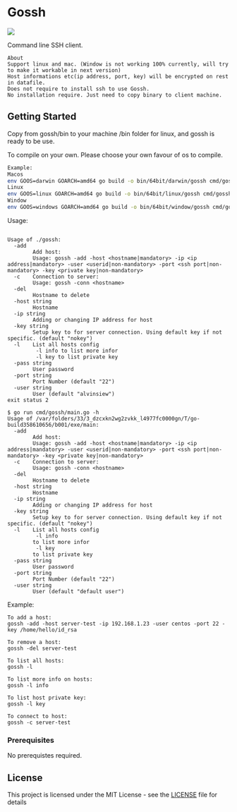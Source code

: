 # Gossh

![](https://img.shields.io/github/release/alvinsiew/gossh.svg?style=flat)

Command line SSH client.

```text
About
Support linux and mac. (Window is not working 100% currently, will try to make it workable in next version)
Host informations etc(ip address, port, key) will be encrypted on rest in datafile.
Does not require to install ssh to use Gossh.
No installation require. Just need to copy binary to client machine.
```

## Getting Started

Copy from gossh/bin to your machine /bin folder for linux, and gossh is ready to be use.

To compile on your own. Please choose your own favour of os to compile.

```bash
Example:
Macos
env GOOS=darwin GOARCH=amd64 go build -o bin/64bit/darwin/gossh cmd/gossh/main.go
Linux
env GOOS=linux GOARCH=amd64 go build -o bin/64bit/linux/gossh cmd/gossh/main.go
Window
env GOOS=windows GOARCH=amd64 go build -o bin/64bit/window/gossh cmd/gossh/main.go
```

Usage:

```golang

Usage of ./gossh:
  -add
        Add host:
        Usage: gossh -add -host <hostname|mandatory> -ip <ip address|mandatory> -user <userid|non-mandatory> -port <ssh port|non-mandatory> -key <private key|non-mandatory>
  -c    Connection to server:
        Usage: gossh -conn <hostname>
  -del
        Hostname to delete
  -host string
        Hostname
  -ip string
        Adding or changing IP address for host
  -key string
        Setup key to for server connection. Using default key if not specific. (default "nokey")
  -l    List all hosts config
         -l info to list more infor
         -l key to list private key
  -pass string
        User password
  -port string
        Port Number (default "22")
  -user string
        User (default "alvinsiew")
exit status 2

$ go run cmd/gossh/main.go -h
Usage of /var/folders/33/3_dzcxkn2wg2zvkk_l4977fc0000gn/T/go-build358610656/b001/exe/main:
  -add
        Add host:
        Usage: gossh -add -host <hostname|mandatory> -ip <ip address|mandatory> -user <userid|non-mandatory> -port <ssh port|non-mandatory> -key <private key|non-mandatory>
  -c    Connection to server:
        Usage: gossh -conn <hostname>
  -del
        Hostname to delete
  -host string
        Hostname
  -ip string
        Adding or changing IP address for host
  -key string
        Setup key to for server connection. Using default key if not specific. (default "nokey")
  -l    List all hosts config
         -l info
        to list more infor
         -l key
        to list private key
  -pass string
        User password
  -port string
        Port Number (default "22")
  -user string
        User (default "default user")
```

Example:

```golang
To add a host:
gossh -add -host server-test -ip 192.168.1.23 -user centos -port 22 -key /home/hello/id_rsa

To remove a host:
gossh -del server-test

To list all hosts:
gossh -l

To list more info on hosts:
gossh -l info

To list host private key:
gossh -l key

To connect to host:
gossh -c server-test
```

### Prerequisites

No prerequistes required.

## License

This project is licensed under the MIT License - see the [LICENSE](LICENSE) file for details
